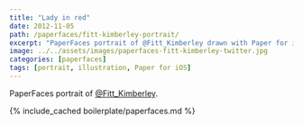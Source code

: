 ```yaml
---
title: "Lady in red"
date: 2012-11-05
path: /paperfaces/fitt-kimberley-portrait/
excerpt: "PaperFaces portrait of @Fitt_Kimberley drawn with Paper for iOS on an iPad."
image: ../../assets/images/paperfaces-fitt-kimberley-twitter.jpg
categories: [paperfaces]
tags: [portrait, illustration, Paper for iOS]
---
```


PaperFaces portrait of [@Fitt_Kimberley](https://twitter.com/Fitt_Kimberley).

{% include_cached boilerplate/paperfaces.md %}
